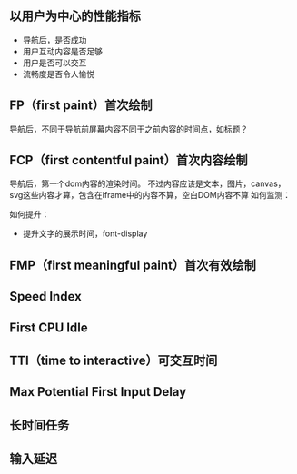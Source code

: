## 以用户为中心的性能指标
* 导航后，是否成功
* 用户互动内容是否足够
* 用户是否可以交互
* 流畅度是否令人愉悦

## FP（first paint）首次绘制
导航后，不同于导航前屏幕内容不同于之前内容的时间点，如标题？

## FCP（first contentful paint）首次内容绘制
导航后，第一个dom内容的渲染时间。
不过内容应该是文本，图片，canvas，svg这些内容才算，包含在iframe中的内容不算，空白DOM内容不算
如何监测：

如何提升：
* 提升文字的展示时间，font-display

## FMP（first meaningful paint）首次有效绘制

## Speed Index

## First CPU Idle

## TTI（time to interactive）可交互时间

## Max Potential First Input Delay

## 长时间任务

## 输入延迟